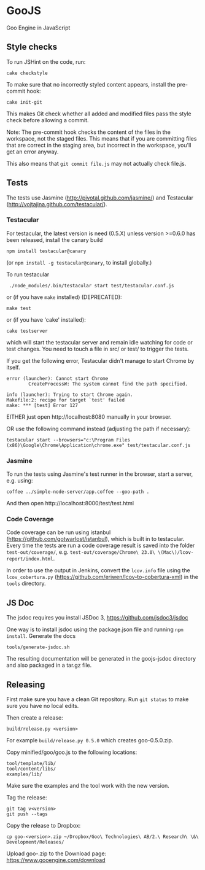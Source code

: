 GooJS
=====

Goo Engine in JavaScript

Style checks
------------

To run JSHint on the code, run:

    cake checkstyle

To make sure that no incorrectly styled content appears, install the pre-commit hook:

    cake init-git

This makes Git check whether all added and modified files pass the style check
before allowing a commit.

Note: The pre-commit hook checks the content of the files in the workspace,
not the staged files. This means that if you are committing files that are
correct in the staging area, but incorrect in the workspace,
you'll get an error anyway.

This also means that `git commit file.js` may not actually check file.js.

Tests
-----

The tests use Jasmine (http://pivotal.github.com/jasmine/) and Testacular (http://vojtajina.github.com/testacular/).


### Testacular

For testacular, the latest version is need (0.5.X) unless version >=0.6.0 has been released, install the canary build

    npm install testacular@canary

(or `npm install -g testacular@canary`, to install globally.)

To run testacular

     ./node_modules/.bin/testacular start test/testacular.conf.js

or (if you have `make` installed) (DEPRECATED):

    make test

or (if you have 'cake' installed):

    cake testserver

which will start the testacular server and remain idle watching for code or test changes.
You need to touch a file in src/ or test/ to trigger the tests.

If you get the following error, Testacular didn't manage to start Chrome by itself.

    error (launcher): Cannot start Chrome
            CreateProcessW: The system cannot find the path specified.

    info (launcher): Trying to start Chrome again.
    Makefile:2: recipe for target `test' failed
    make: *** [test] Error 127

EITHER just open http://localhost:8080 manually in your browser.

OR use the following command instead (adjusting the path if necessary):

    testacular start --browsers="c:\Program Files (x86)\Google\Chrome\Application\chrome.exe" test/testacular.conf.js

### Jasmine

To run the tests using Jasmine's test runner in the browser, start a server, e.g. using:

    coffee ../simple-node-server/app.coffee --goo-path .

And then open http://localhost:8000/test/test.html

### Code Coverage

Code coverage can be run using istanbul (https://github.com/gotwarlost/istanbul), which is built in to testacular. Every time the tests are run a code coverage result is saved into the folder `test-out/coverage/`, e.g. `test-out/coverage/Chrome\ 23.0\ \(Mac\)/lcov-report/index.html`.

In order to use the output in Jenkins, convert the `lcov.info` file using the `lcov_cobertura.py` (https://github.com/eriwen/lcov-to-cobertura-xml) in the `tools` directory.

JS Doc
------
The jsdoc requires you install JSDoc 3, https://github.com/jsdoc3/jsdoc

One way is to install jsdoc using the package.json file and running `npm install`. Generate the docs

    tools/generate-jsdoc.sh

The resulting documentation will be generated in the goojs-jsdoc directory and also packaged in a tar.gz file.

## Releasing

First make sure you have a clean Git repository. Run `git status` to make sure you have no local edits.

Then create a release:

    build/release.py <version>

For example `build/release.py 0.5.0` which creates goo-0.5.0.zip.

Copy minified/goo/goo.js to the following locations:

    tool/template/lib/
    tool/content/libs/
    examples/lib/

Make sure the examples and the tool work with the new version.

Tag the release:

    git tag v<version>
    git push --tags

Copy the release to Dropbox:

    cp goo-<version>.zip ~/Dropbox/Goo\ Technologies\ AB/2.\ Research\ \&\ Development/Releases/

Upload goo-<version>.zip to the Download page: https://www.gooengine.com/download
